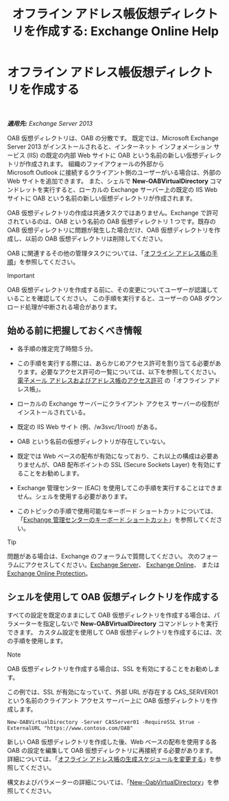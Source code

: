 ﻿---
title: 'オフライン アドレス帳仮想ディレクトリを作成する: Exchange Online Help'
TOCTitle: オフライン アドレス帳仮想ディレクトリを作成する
ms:assetid: 2c70e21f-2b12-414a-9e8c-65634a767c72
ms:mtpsurl: https://technet.microsoft.com/ja-jp/library/Aa996917(v=EXCHG.150)
ms:contentKeyID: 49895316
ms.date: 05/22/2018
mtps_version: v=EXCHG.150
ms.translationtype: HT
---

# オフライン アドレス帳仮想ディレクトリを作成する

 

_**適用先:** Exchange Server 2013_

OAB 仮想ディレクトリは、OAB の分散です。 既定では、Microsoft Exchange Server 2013 がインストールされると、インターネット インフォメーション サービス (IIS) の既定の内部 Web サイトに OAB という名前の新しい仮想ディレクトリが作成されます。 組織のファイアウォールの外部から Microsoft Outlook に接続するクライアント側のユーザーがいる場合は、外部の Web サイトを追加できます。 また、シェルで **New-OABVirtualDirectory** コマンドレットを実行すると、ローカルの Exchange サーバー上の既定の IIS Web サイトに OAB という名前の新しい仮想ディレクトリが作成されます。

OAB 仮想ディレクトリの作成は共通タスクではありません。Exchange で許可されているのは、OAB という名前の OAB 仮想ディレクトリ 1 つです。既存の OAB 仮想ディレクトリに問題が発生した場合だけ、OAB 仮想ディレクトリを作成し、以前の OAB 仮想ディレクトリは削除してください。

OAB に関連するその他の管理タスクについては、「[オフライン アドレス帳の手順](offline-address-book-procedures-exchange-2013-help.md)」を参照してください。


> [!IMPORTANT]
> OAB 仮想ディレクトリを作成する前に、その変更についてユーザーが認識していることを確認してください。 この手順を実行すると、ユーザーの OAB ダウンロード処理が中断される場合があります。



## 始める前に把握しておくべき情報

  - 各手順の推定完了時間:5 分。

  - この手順を実行する際には、あらかじめアクセス許可を割り当てる必要があります。必要なアクセス許可の一覧については、以下を参照してください。[電子メール アドレスおよびアドレス帳のアクセス許可](email-address-and-address-book-permissions-exchange-2013-help.md) の「オフライン アドレス帳」。

  - ローカルの Exchange サーバーにクライアント アクセス サーバーの役割がインストールされている。

  - 既定の IIS Web サイト (例、/w3svc/1/root) がある。

  - OAB という名前の仮想ディレクトリが存在していない。

  - 既定では Web ベースの配布が有効になっており、これ以上の構成は必要ありませんが、OAB 配布ポイントの SSL (Secure Sockets Layer) を有効にすることをお勧めします。

  - Exchange 管理センター (EAC) を使用してこの手順を実行することはできません。シェルを使用する必要があります。

  - このトピックの手順で使用可能なキーボード ショートカットについては、「[Exchange 管理センターのキーボード ショートカット](keyboard-shortcuts-in-the-exchange-admin-center-exchange-online-protection-help.md)」を参照してください。


> [!TIP]
> 問題がある場合は、Exchange のフォーラムで質問してください。 次のフォーラムにアクセスしてください。<A href="https://go.microsoft.com/fwlink/p/?linkid=60612">Exchange Server</A>、 <A href="https://go.microsoft.com/fwlink/p/?linkid=267542">Exchange Online</A>、 または <A href="https://go.microsoft.com/fwlink/p/?linkid=285351">Exchange Online Protection</A>。



## シェルを使用して OAB 仮想ディレクトリを作成する

すべての設定を既定のままにして OAB 仮想ディレクトリを作成する場合は、パラメーターを指定しないで **New-OABVirtualDirectory** コマンドレットを実行できます。 カスタム設定を使用して OAB 仮想ディレクトリを作成するには、次の手順を使用します。


> [!NOTE]
> OAB 仮想ディレクトリを作成する場合は、SSL を有効にすることをお勧めします。



この例では、SSL が有効になっていて、外部 URL が存在する CAS\_SERVER01 という名前のクライアント アクセス サーバー上に OAB 仮想ディレクトリを作成します。

    New-OABVirtualDirectory -Server CASServer01 -RequireSSL $true -ExternalURL "https://www.contoso.com/OAB"

新しい OAB 仮想ディレクトリを作成した後、Web ベースの配布を使用する各 OAB の設定を編集して OAB 仮想ディレクトリに再接続する必要があります。 詳細については、「[オフライン アドレス帳の生成スケジュールを変更する](change-the-offline-address-book-generation-schedule-exchange-2013-help.md)」を参照してください。

構文およびパラメーターの詳細については、「[New-OabVirtualDirectory](https://technet.microsoft.com/ja-jp/library/bb123735\(v=exchg.150\))」を参照してください。

